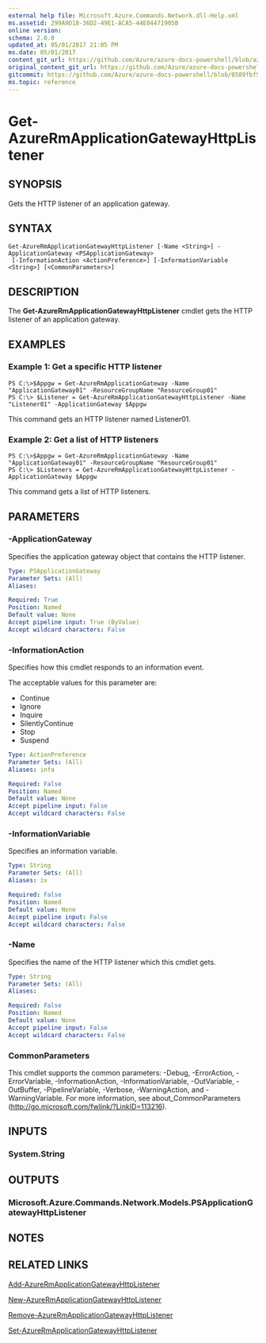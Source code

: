 ```yaml
---
external help file: Microsoft.Azure.Commands.Network.dll-Help.xml
ms.assetid: 299A9D18-36D2-49E1-ACA5-44E04471905B
online version:
schema: 2.0.0
updated_at: 05/01/2017 21:05 PM
ms.date: 05/01/2017
content_git_url: https://github.com/Azure/azure-docs-powershell/blob/azurestack/azureps-cmdlets-docs/ResourceManager/AzureRM.Network/v1.0.13/Get-AzureRmApplicationGatewayHttpListener.md
original_content_git_url: https://github.com/Azure/azure-docs-powershell/blob/azurestack/azureps-cmdlets-docs/ResourceManager/AzureRM.Network/v1.0.13/Get-AzureRmApplicationGatewayHttpListener.md
gitcommit: https://github.com/Azure/azure-docs-powershell/blob/0589fbf53d27e39e0cf445261d29c64fb0859d62
ms.topic: reference
---
```


# Get-AzureRmApplicationGatewayHttpListener

## SYNOPSIS
Gets the HTTP listener of an application gateway.

## SYNTAX

```
Get-AzureRmApplicationGatewayHttpListener [-Name <String>] -ApplicationGateway <PSApplicationGateway>
 [-InformationAction <ActionPreference>] [-InformationVariable <String>] [<CommonParameters>]
```

## DESCRIPTION
The **Get-AzureRmApplicationGatewayHttpListener** cmdlet gets the HTTP listener of an application gateway.

## EXAMPLES

### Example 1: Get a specific HTTP listener
```
PS C:\>$Appgw = Get-AzureRmApplicationGateway -Name "ApplicationGateway01" -ResourceGroupName "ResourceGroup01"
PS C:\> $Listener = Get-AzureRmApplicationGatewayHttpListener -Name "Listener01" -ApplicationGateway $Appgw
```

This command gets an HTTP listener named Listener01.

### Example 2: Get a list of HTTP listeners
```
PS C:\>$Appgw = Get-AzureRmApplicationGateway -Name "ApplicationGateway01" -ResourceGroupName "ResourceGroup01"
PS C:\> $Listeners = Get-AzureRmApplicationGatewayHttpListener -ApplicationGateway $Appgw
```

This command gets a list of HTTP listeners.

## PARAMETERS

### -ApplicationGateway
Specifies the application gateway object that contains the HTTP listener.

```yaml
Type: PSApplicationGateway
Parameter Sets: (All)
Aliases: 

Required: True
Position: Named
Default value: None
Accept pipeline input: True (ByValue)
Accept wildcard characters: False
```

### -InformationAction
Specifies how this cmdlet responds to an information event.

The acceptable values for this parameter are:

- Continue
- Ignore
- Inquire
- SilentlyContinue
- Stop
- Suspend

```yaml
Type: ActionPreference
Parameter Sets: (All)
Aliases: infa

Required: False
Position: Named
Default value: None
Accept pipeline input: False
Accept wildcard characters: False
```

### -InformationVariable
Specifies an information variable.

```yaml
Type: String
Parameter Sets: (All)
Aliases: iv

Required: False
Position: Named
Default value: None
Accept pipeline input: False
Accept wildcard characters: False
```

### -Name
Specifies the name of the HTTP listener which this cmdlet gets.

```yaml
Type: String
Parameter Sets: (All)
Aliases: 

Required: False
Position: Named
Default value: None
Accept pipeline input: False
Accept wildcard characters: False
```

### CommonParameters
This cmdlet supports the common parameters: -Debug, -ErrorAction, -ErrorVariable, -InformationAction, -InformationVariable, -OutVariable, -OutBuffer, -PipelineVariable, -Verbose, -WarningAction, and -WarningVariable. For more information, see about_CommonParameters (http://go.microsoft.com/fwlink/?LinkID=113216).

## INPUTS

### System.String

## OUTPUTS

### Microsoft.Azure.Commands.Network.Models.PSApplicationGatewayHttpListener

## NOTES

## RELATED LINKS

[Add-AzureRmApplicationGatewayHttpListener](./Add-AzureRmApplicationGatewayHttpListener.md)

[New-AzureRmApplicationGatewayHttpListener](./New-AzureRmApplicationGatewayHttpListener.md)

[Remove-AzureRmApplicationGatewayHttpListener](./Remove-AzureRmApplicationGatewayHttpListener.md)

[Set-AzureRmApplicationGatewayHttpListener](./Set-AzureRmApplicationGatewayHttpListener.md)


